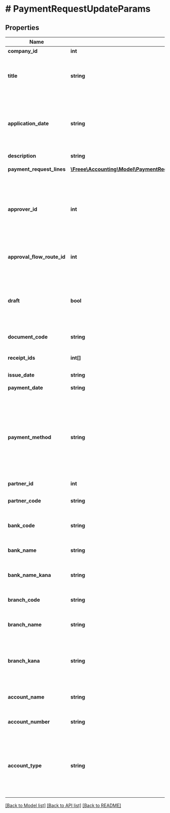 # # PaymentRequestUpdateParams

## Properties

Name | Type | Description | Notes
------------ | ------------- | ------------- | -------------
**company_id** | **int** | 事業所ID |
**title** | **string** | 申請タイトル&lt;br&gt; 申請者が、下書き状態もしくは差戻し状態の支払依頼に対して指定する場合のみ有効 |
**application_date** | **string** | 申請日 (yyyy-mm-dd)&lt;br&gt; 指定しない場合は当日の日付が登録されます。&lt;br&gt; 申請者が、下書き状態もしくは差戻し状態の支払依頼に対して指定する場合のみ有効 | [optional]
**description** | **string** | 備考 | [optional]
**payment_request_lines** | [**\Freee\Accounting\Model\PaymentRequestUpdateParamsPaymentRequestLines[]**](PaymentRequestUpdateParamsPaymentRequestLines.md) | 支払依頼の項目行一覧（配列） |
**approver_id** | **int** | 承認者のユーザーID&lt;br&gt; 「承認者を指定」の経路を申請経路として使用する場合に指定してください。&lt;br&gt; 指定する承認者のユーザーIDは、申請経路APIを利用して取得してください。 | [optional]
**approval_flow_route_id** | **int** | 申請経路ID&lt;br&gt; 指定する申請経路IDは、申請経路APIを利用して取得してください。 |
**draft** | **bool** | 支払依頼のステータス&lt;br&gt; falseを指定した時は申請中（in_progress）で支払依頼を更新します。&lt;br&gt; trueを指定した時は下書き（draft）で支払依頼を更新します。 |
**document_code** | **string** | 請求書番号（255文字以内） | [optional]
**receipt_ids** | **int[]** | 証憑ファイルID（ファイルボックスのファイルID）（配列） | [optional]
**issue_date** | **string** | 発生日 (yyyy-mm-dd) |
**payment_date** | **string** | 支払期限 (yyyy-mm-dd) | [optional]
**payment_method** | **string** | &#39;支払方法(none: 指定なし, domestic_bank_transfer: 国内振込, abroad_bank_transfer: 国外振込, account_transfer: 口座振替, credit_card: クレジットカード)&#39;&lt;br&gt; &#39;デフォルトは none: 指定なし です。&#39; | [optional]
**partner_id** | **int** | 支払先の取引先ID | [optional]
**partner_code** | **string** | 支払先の取引先コード&lt;br&gt; 支払先の取引先ID指定時には無効 | [optional]
**bank_code** | **string** | 銀行コード（半角数字1桁〜4桁）&lt;br&gt; 支払先指定時には無効 | [optional]
**bank_name** | **string** | 銀行名（255文字以内）&lt;br&gt; 支払先指定時には無効 | [optional]
**bank_name_kana** | **string** | 銀行名（カナ）（15文字以内）&lt;br&gt; 支払先指定時には無効 | [optional]
**branch_code** | **string** | 支店番号（半角数字1桁〜3桁）&lt;br&gt; 支払先指定時には無効 | [optional]
**branch_name** | **string** | 支店名（255文字以内）&lt;br&gt; 支払先指定時には無効 | [optional]
**branch_kana** | **string** | 支店名（カナ）（15文字以内）&lt;br&gt; 指定可能な文字は、英数・カナ・丸括弧・ハイフン・スペースのみです。&lt;br&gt; 支払先指定時には無効 | [optional]
**account_name** | **string** | 受取人名（カナ）（48文字以内）&lt;br&gt; 支払先指定時には無効 | [optional]
**account_number** | **string** | 口座番号（半角数字1桁〜7桁）&lt;br&gt; 支払先指定時には無効 | [optional]
**account_type** | **string** | &#39;口座種別(ordinary: 普通、checking: 当座、earmarked: 納税準備預金、savings: 貯蓄、other: その他)&#39;&lt;br&gt; &#39;支払先指定時には無効&#39;&lt;br&gt; &#39;デフォルトは ordinary: 普通 です&#39; | [optional]

[[Back to Model list]](../../README.md#models) [[Back to API list]](../../README.md#endpoints) [[Back to README]](../../README.md)

